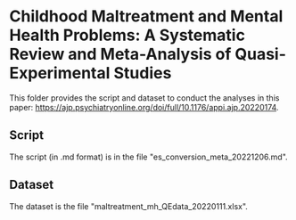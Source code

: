 # Childhood Maltreatment and Mental Health Problems: A Systematic Review and Meta-Analysis of Quasi-Experimental Studies

This folder provides the script and dataset to conduct the analyses in this paper: https://ajp.psychiatryonline.org/doi/full/10.1176/appi.ajp.20220174.

## Script 
The script (in .md format) is in the file "es_conversion_meta_20221206.md".

## Dataset
The dataset is the file "maltreatment_mh_QEdata_20220111.xlsx".

